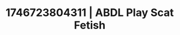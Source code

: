 ---
categories:
- Sensual cosplay
- AI-generated
- Unspoken desires
- Sapphic desires
- Virtual lover intimacy
- Ethical porn
- ASMR
- Cosplay
image: /assets/images/1746723804311.jpg
layout: post
seo:
  description: Featured content with premium ABDL Play, Scat Fetish. HD images available.
  keywords: ABDL Play, Scat Fetish
  og_image: /assets/images/1746723804311.jpg
  schema_type: VisualArtwork
tags:
- ABDL Play
- '#1746723804311'
- Scat Fetish
title: 1746723804311 | ABDL Play Scat Fetish
---